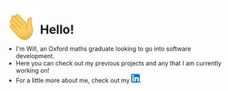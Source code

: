 <img align="left" width="80" height="80" src="waving-hand-joypixels.gif" alt="Waving hand">

# Hello!

- I'm Will, an Oxford maths graduate looking to go into software development.
- Here you can check out my previous projects and any that I am currently working on!
- For a little more about me, check out my [<img align="bottom" width="20" height="20" src="LinkedIn.png">](https://www.linkedin.com/in/willshardlow/).
